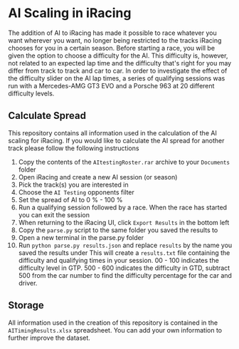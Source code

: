 # AI Scaling in iRacing
The addition of AI to iRacing has made it possible to race whatever you want wherever you want, no longer being restricted to the tracks iRacing chooses for you in a certain season. Before starting a race, you will be given the option to choose a difficulty for the AI. This difficulty is, however, not related to an expected lap time and the difficulty that's right for you may differ from track to track and car to car. In order to investigate the effect of the difficulty slider on the AI lap times, a series of qualifying sessions was run with a Mercedes-AMG GT3 EVO and a Porsche 963 at 20 different difficulty levels.
## Calculate Spread
This repository contains all information used in the calculation of the AI scaling for iRacing. If you would like to calculate the AI spread for another track please follow the following instructions
1. Copy the contents of the `AItestingRoster.rar` archive to your `Documents` folder
2. Open iRacing and create a new AI session (or season)
3. Pick the track(s) you are interested in
4. Choose the `AI Testing` opponents filter
5. Set the spread of AI to 0 % - 100 %
6. Run a qualifying session followed by a race. When the race has started you can exit the session
7. When returning to the iRacing UI, click `Export Results` in the bottom left
8. Copy the `parse.py` script to the same folder you saved the results to
9. Open a new terminal in the parse.py folder
10. Run `python parse.py results.json` and replace `results` by the name you saved the results under
This will create a `results.txt` file containing the difficulty and qualifying times in your session. 00 - 100 indicates the difficulty level in GTP. 500 - 600 indicates the difficulty in GTD, subtract 500 from the car number to find the difficulty percentage for the car and driver.
## Storage
All information used in the creation of this repository is contained in the `AITimingResults.xlsx` spreadsheet. You can add your own information to further improve the dataset.